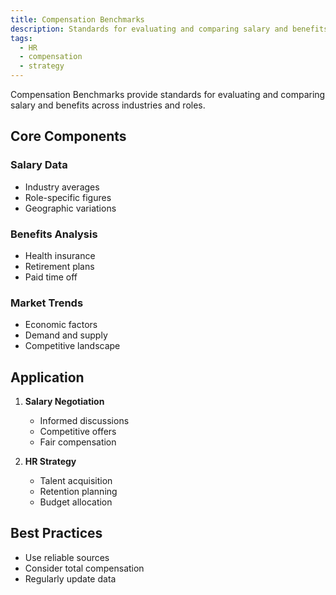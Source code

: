 ```yaml
---
title: Compensation Benchmarks
description: Standards for evaluating and comparing salary and benefits
tags:
  - HR
  - compensation
  - strategy
---
```


Compensation Benchmarks provide standards for evaluating and comparing salary and benefits across industries and roles.

## Core Components

### Salary Data
- Industry averages
- Role-specific figures
- Geographic variations

### Benefits Analysis
- Health insurance
- Retirement plans
- Paid time off

### Market Trends
- Economic factors
- Demand and supply
- Competitive landscape

## Application

1. **Salary Negotiation**
   - Informed discussions
   - Competitive offers
   - Fair compensation

2. **HR Strategy**
   - Talent acquisition
   - Retention planning
   - Budget allocation

## Best Practices
- Use reliable sources
- Consider total compensation
- Regularly update data
